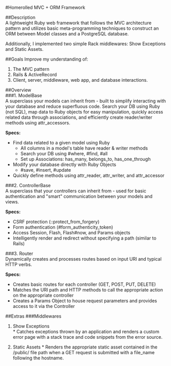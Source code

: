 #Homerolled MVC + ORM Framework

##Description  
A lightweight Ruby web framework that follows the MVC architecture pattern and utilizes basic meta-programming techniques to construct an ORM between Model classes and a PostgreSQL database.

Additionally, I implemented two simple Rack middlewares: Show Exceptions and Static Assets.

##Goals
Improve my understanding of:
 1. The MVC pattern
 2. Rails & ActiveRecord
 3. Client, server, middleware, web app, and database interactions.

##Overview  
###1. ModelBase  
   A superclass your models can inherit from - built to simplify interacting with your database and reduce superfluous code. Search your DB using Ruby (not SQL), map data to Ruby objects for easy manipulation, quickly access related data through associations, and efficiently create reader/writer methods using attr_accessors.

   **Specs:**  
   * Find data related to a given model using Ruby
     * All columns in a model's table have reader & writer methods
     * Search your DB using #where, #find, #all
     * Set up Associations: has_many, belongs_to, has_one_through
   * Modify your database directly with Ruby Objects
     * #save, #insert, #update
   * Quickly define methods using attr_reader, attr_writer, and attr_accessor

###2. ControllerBase  
   A superclass that your controllers can inherit from - used for basic authentication and "smart" communication between your models and views.

   **Specs:**  
   * CSRF protection (::protect_from_forgery)
   * Form authentication (#form_authenticity_token)
   * Access Session, Flash, Flash#now, and Params objects
   * Intelligently render and redirect without specifying a path (similar to Rails)

###3. Router  
   Dynamically creates and processes routes based on input URI and typical HTTP verbs.

   **Specs:**   
   * Creates basic routes for each controller (GET, POST, PUT, DELETE)
   * Matches the URI path and HTTP methods to call the appropriate action on the appropriate controller
   * Creates a Params Object to house request parameters and provides access to it via the Controller

##Extras
###Middlewares  
   1. Show Exceptions  
    * Catches exceptions thrown by an application and renders a custom error page with a stack trace and code snippets from the error source.

   2. Static Assets
    * Renders the appropriate static asset contained in the /public/ file path when a GET request is submitted with a file_name following the hostname.
